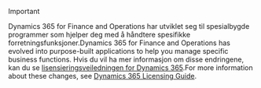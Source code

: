 > [!IMPORTANT]
> <span data-ttu-id="c125c-101">Dynamics 365 for Finance and Operations har utviklet seg til spesialbygde programmer som hjelper deg med å håndtere spesifikke forretningsfunksjoner.</span><span class="sxs-lookup"><span data-stu-id="c125c-101">Dynamics 365 for Finance and Operations has evolved into purpose-built applications to help you manage specific business functions.</span></span> <span data-ttu-id="c125c-102">Hvis du vil ha mer informasjon om disse endringene, kan du se [lisensieringsveiledningen for Dynamics 365](https://go.microsoft.com/fwlink/?LinkId=866544).</span><span class="sxs-lookup"><span data-stu-id="c125c-102">For more information about these changes, see [Dynamics 365 Licensing Guide](https://go.microsoft.com/fwlink/?LinkId=866544).</span></span>
 
